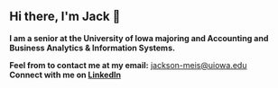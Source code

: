 ## Hi there, I'm Jack 👋

**I am a senior at the University of Iowa majoring and Accounting and Business Analytics & Information Systems.**

**Feel from to contact me at my email:** jackson-meis@uiowa.edu  
**Connect with me on [LinkedIn](https://www.linkedin.com/in/jack-meis)**

<!--
**jack-meis/jack-meis** is a ✨ _special_ ✨ repository because its `README.md` (this file) appears on your GitHub profile.

Here are some ideas to get you started:

- 🔭 I’m currently working on ...
- 🌱 I’m currently learning ...
- 👯 I’m looking to collaborate on ...
- 🤔 I’m looking for help with ...
- 💬 Ask me about ...
- 📫 How to reach me: ...
- 😄 Pronouns: ...
- ⚡ Fun fact: ...
-->
